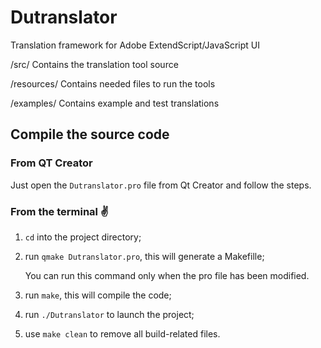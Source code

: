 # Dutranslator
Translation framework for Adobe ExtendScript/JavaScript UI

/src/ Contains the translation tool source

/resources/ Contains needed files to run the tools

/examples/ Contains example and test translations

## Compile the source code

### From QT Creator

Just open the `Dutranslator.pro` file from Qt Creator and follow the steps.

### From the terminal :v:

1. `cd` into the project directory;
2. run `qmake Dutranslator.pro`, this will generate a Makefille;

	You can run this command only when the pro file has been modified.

3. run `make`, this will compile the code;
4. run `./Dutranslator` to launch the project;
5. use `make clean` to remove all build-related files.
